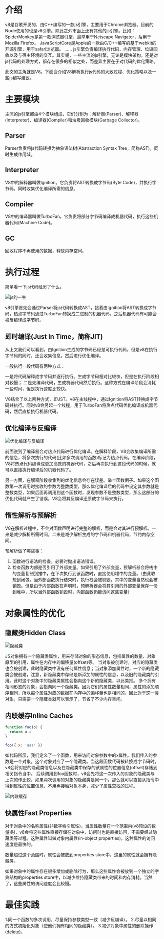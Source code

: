 # 介绍
v8是谷歌开发的，由C++编写的一款js引擎，主要用于Chrome浏览器。目前的Node使用的也是v8引擎。除此之外市面上还有其他的js引擎。比如：
SpiderMonkey是第一款浏览器引擎，最早用于Netscape Navigator，后用于Mozilla Firefox。
JavaScriptCore是Apple的一款由C/C++编写的基于webkit的开源引擎，用于safari浏览器。
......
js引擎负责编译执行代码、内存管理、垃圾回收以及与宿主环境的交互。其实呢，一些主流的js引擎，无论是模块架构，还是对js代码的处理方式，都存在很多的相似之处，而差异主要在于对代码的优化策略。

此文的主角就是V8。下面会介绍V8解析执行js代码的大致过程、优化策略以及一些js编写建议。

# 主要模块
主流的js引擎都由4个模块组成，它们分别为：解析器(Parser)、解释器(Interpreter)、编译器(Compiler)和垃圾回收模块(Garbage Collector)。
## Parser
Parser负责将js代码转换为抽象语法树(Abstraction Syntax Tree，简称AST)，同时生成作用域。
## Interpreter
V8中的解释器叫做Ignition。它负责将AST转换成字节码(Byte Code)，并执行字节码，同时收集优化编译所需的信息。
## Compiler
V8中的编译器叫做TurboFan。它负责将部分字节码编译成机器代码，执行这些机器代码(Machine Code)。
## GC
回收程序不再使用的数据，释放内存空间。

# 执行过程
简单看一下js代码经历了什么。

![js的一生](https://github.com/quanshubli/blog/blob/main/images/256399365-5f82b5e6f048a.jpeg)

v8引擎首先会通过Parser将js代码转换成AST，接着由Ignition将AST转换成字节码，热点字节码通过TurboFan转换成二进制的机器代码，之后机器代码有可能会被反编译成字节码。

## 即时编译(Just In Time，简称JIT)
从上文我们可以看到，由Ignition生成的字节码已经是可执行代码，但是v8在执行字节码的同时，还会收集信息，然后进行优化编译。

一般执行一段代码有两种方式：

一是将代码解释成字节码并逐行执行。生成字节码相对比较快，但是在执行阶段相对较慢；
二是先编译代码，生成机器代码然后执行。这种方式在编译阶段会消耗一些时间，但是执行速度比较快。

V8结合了以上两种方式，即JST。v8在主线程中，通过Ignition将AST转换成字节码并执行。同时v8会另起一个线程，用于TurboFan将热点代码优化编译成机器代码，然后直接执行机器代码。

## 优化编译与反编译
![优化编译与反编译](https://github.com/quanshubli/blog/blob/main/images/v2-49e43b1e5022aa384690a868cf78b25a_r.jpg)

前面说到了编译器会对热点代码进行优化编译。在解释阶段，V8会收集编译所需的信息，将多次执行的代码(比如多次调用的函数)标记为热点代码。在编译阶段，V8将热点代码编译成更加高效的机器代码，之后再次执行到这段代码的时候，就可以直接执行编译后的机器代码了。

另一方面，在解释阶段收集到的优化信息会存在误差。举个函数例子。如果这个函数第一次调用时接收的参数为整数类型，那么优化编译后的代码中设定其参数就是整数类型，如果后面再调用到这个函数时，发现参数不是整数类型，那么这部分的优化代码就产生了错误，V8会将其反编译还原成字节码来执行。

## 惰性解析与预解析
V8在解析过程中，不会对函数声明进行完整的解析，而是会对其进行预解析。一来是减少解析所需时间，二来是减少解析生成的字节码和机器代码，节约内存空间。

预解析做了哪些事：
1. 函数进行语法的检查，必要时抛出语法错误。
2. 检查函数内部是否引用了外部变量。如果引用了外部变量，预解析器会将栈中的变量复制到推中，在下次执行到该函数时，直接使用堆中的变量。（由此联想到闭包。当外部函数执行结束时，执行栈会被销毁，其中的变量当然也会被销毁。但是由于内部函数在声明时，预解析器会将其引用的外部变量保存一份到堆中，所以当外部函数销毁时，内部函数仍能访问这些变量）

# 对象属性的优化
## 隐藏类Hidden Class
![隐藏类](https://github.com/quanshubli/blog/blob/main/images/adding-properties.png)

JS对象拥有一个隐藏类属性，用来存储对象的形态信息，包括属性的数量、对象原型的引用、属性在内存中的偏移量(offset)等。
当对象被创建时，对应的隐藏类也会被创建，此时隐藏类中没有任何属性信息；当对象添加属性时，一个新的隐藏类会被创建，注意，新隐藏类中存储是新添加的属性的信息，以及旧的隐藏类的引用。此时这个对象中的隐藏类属性会指向这个新的隐藏类，以此类推。
多个拥有相同形态的对象，会指向同一个隐藏类。因为它们的属性数量相同，属性的添加顺序相同，所以每个属性对应的数据在内存中的偏移量也是相同的，因此对于这一类对象，只需要一个隐藏类就可以表示了，节省了不少内存空间。

## 内联缓存Inline Caches
```javascript
function foo(o) {
  return o.x
}

foo({ x: 'aaa' })
```

如代码所示，我们定义了一个函数，用来访问对象参数中的x属性。我们传入的参数是一个对象，这个对象对应了一个隐藏类。当这段函数代码被转换成字节码时，v8会将对应的隐藏类信息以及在隐藏类中保存的该属性的位置信息(offset)存储到相关指令当中。
后续调用到foo函数时，v8会先将这一次传入的对象的隐藏类与上次的作比较，如果两次调用的对象的隐藏类是同一个，那么就可以直接从指令中得到属性的位置信息，不用再接触对象本身，减少了属性查找的过程。

![内联缓存](https://github.com/quanshubli/blog/blob/main/images/v2-aa64bb9cd77685c2e9f299b4f9da580d_r.jpg)

## 快属性Fast Properties

对于对象中的名称属性(非数字索引属性)，当属性数量在一个范围内(v8预设的数量)时，v8会将这些属性直接存储在对象中，访问时也是直接访问，不需要经过隐藏类等过程。这种属性叫做对象内属性(in-object properties)，这种属性的访问速度是最快的。

数量超过这个范围时，属性会被放到properties store中，这里的属性就会拥有隐藏类。

如果对象中的属性存在很多增加或删除行为，那么这些属性会被放到一个独立的字典结构的properties store中，以减少维持隐藏类带来的时间和内存消耗。当然了，这些属性的访问速度会比较慢。

# 最佳实践

1.同一个函数的多次调用，尽量保持参数类型一致（减少反编译）。
2.尽量以相同的方式初始化对象（使他们拥有相同的隐藏类）。
3.减少对象中属性的删除操作(delete)。
